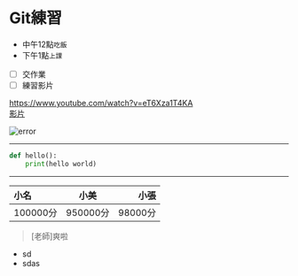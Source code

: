 # Git練習
* 中午12點`吃飯`
* 下午1點`上課`
- [ ] 交作業
- [ ] 練習影片

<https://www.youtube.com/watch?v=eT6Xza1T4KA><br>
[影片](https://www.youtube.com/watch?v=eT6Xza1T4KA)

![error](https://tinyurl.com/3he399yu)


---

``` python
def hello():
    print(hello world)
```

---


| 小名   | 小美   | 小張   |
|  :-  |  :-:  |  -:  |
|100000分|950000分|98000分|

> [老師]爽啦

* sd
* sdas
